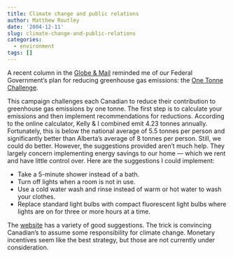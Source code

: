 ```yaml
---
title: Climate change and public relations
author: Matthew Routley
date: '2004-12-11'
slug: climate-change-and-public-relations
categories:
  - environment
tags: []
---
```


<p>A recent column in the <a href="http://www.theglobeandmail.com/">Globe &amp; Mail</a> reminded me of our Federal Government’s plan for reducing greenhouse gas emissions: the <a href="http://www.climatechange.gc.ca/onetonne/english/index.asp">One Tonne Challenge</a>.</p>

<p>This campaign challenges each Canadian to reduce their contribution to greenhouse gas emissions by one tonne. The first step is to calculate your emissions and then implement recommendations for reductions. According to the online calculator, Kelly &amp; I combined emit 4.23 tonnes annually. Fortunately, this is below the national average of 5.5 tonnes per person and significantly better than Alberta’s average of 8 tonnes per person. Still, we could do better. However, the suggestions provided aren’t much help. They largely concern implementing energy savings to our home — which we rent and have little control over. Here are the suggestions I could implement:</p>

<ul>
<li>Take a 5-minute shower instead of a bath.</li>
    <li>Turn off lights when a room is not in use.</li>
    <li>Use a cold water wash and rinse instead of warm or hot water to wash your clothes.</li>
    <li>Replace standard light bulbs with compact fluorescent light bulbs where lights are on for three or more hours at a time.</li>
</ul>
<p>The <a href="http://www.climatechange.gc.ca/onetonne/english/index.asp">website</a> has a variety of good suggestions. The trick is convincing Canadian’s to assume some responsibility for climate change. Monetary incentives seem like the best strategy, but those are not currently under consideration.</p>